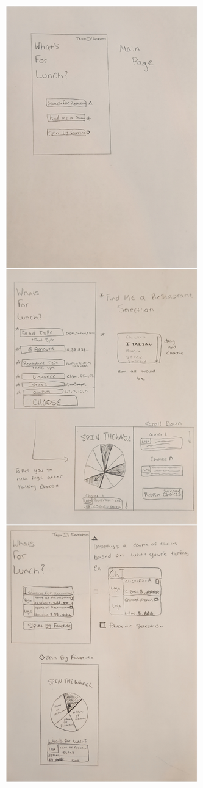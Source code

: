 <img src="https://github.com/ACHarrison32/Software-Engineering---Lunch-Decider-App/blob/main/Documentation/Sketches/Andrew's_App_Sketches/20230207_232801.jpg" width="500">
<img src="https://github.com/ACHarrison32/Software-Engineering---Lunch-Decider-App/blob/main/Documentation/Sketches/Andrew's_App_Sketches/20230207_232859.jpg" width="500">
<img src="https://github.com/ACHarrison32/Software-Engineering---Lunch-Decider-App/blob/main/Documentation/Sketches/Andrew's_App_Sketches/20230207_233532.jpg" width="500">
